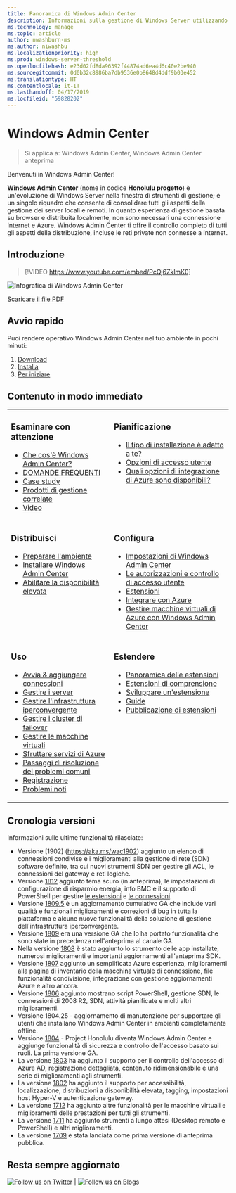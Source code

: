 ```yaml
---
title: Panoramica di Windows Admin Center
description: Informazioni sulla gestione di Windows Server utilizzando Windows Admin Center (Project Honolulu)
ms.technology: manage
ms.topic: article
author: nwashburn-ms
ms.author: niwashbu
ms.localizationpriority: high
ms.prod: windows-server-threshold
ms.openlocfilehash: e23d02fd8da96392f44874ad6ea4d6c40e2be940
ms.sourcegitcommit: 0d0b32c8986ba7db9536e0b8648d4ddf9b03e452
ms.translationtype: HT
ms.contentlocale: it-IT
ms.lasthandoff: 04/17/2019
ms.locfileid: "59828202"
---
```

# <a name="windows-admin-center"></a>Windows Admin Center

>Si applica a: Windows Admin Center, Windows Admin Center anteprima

Benvenuti in Windows Admin Center!

**Windows Admin Center** (nome in codice **Honolulu progetto**) è un'evoluzione di Windows Server nella finestra di strumenti di gestione; è un singolo riquadro che consente di consolidare tutti gli aspetti della gestione dei server locali e remoti. In quanto esperienza di gestione basata su browser e distribuita localmente, non sono necessari una connessione Internet e Azure. Windows Admin Center ti offre il controllo completo di tutti gli aspetti della distribuzione, incluse le reti private non connesse a Internet.

## <a name="introduction"></a>Introduzione

>[!VIDEO https://www.youtube.com/embed/PcQj6ZklmK0]

![Infografica di Windows Admin Center](media/WAC1809Poster_thumb.PNG)

[Scaricare il file PDF](https://github.com/MicrosoftDocs/windowsserverdocs/raw/master/WindowsServerDocs/manage/windows-admin-center/media/WindowsAdminCenter1809Poster.pdf)

## <a name="quick-start"></a>Avvio rapido

Puoi rendere operativo Windows Admin Center nel tuo ambiente in pochi minuti:

1. [Download](https://aka.ms/windowsadmincenter)
2. [Installa](deploy/install.md)
3. [Per iniziare](use/get-started.md)

## <a name="contents-at-a-glance"></a>Contenuto in modo immediato

<table>
    <tr></tr>
    <tr>
        <td style="vertical-align: top;">
            <h3>Esaminare con attenzione</h3>
            <ul>
            <li><a href="understand/what-is.md">Che cos'è Windows Admin Center?</a>
            <li><a href="understand/faq.md">DOMANDE FREQUENTI</a>
            <li><a href="understand/case-studies.md">Case study</a>
            <li><a href="understand/related-management.md">Prodotti di gestione correlate</a>
            <li><a href="understand/videos.md">Video</a>
            </ul>
        </td>
        <td style="vertical-align: top;">
            <h3>Pianificazione</h3>
            <ul>
            <li><a href="plan/installation-options.md">Il tipo di installazione è adatto a te?</a>
            <li><a href="plan/user-access-options.md">Opzioni di accesso utente</a>
            <li><a href="plan/azure-integration-options.md">Quali opzioni di integrazione di Azure sono disponibili?</a>
            <br>
            </ul>
        </td>
    </tr>
    <tr>
        <td style="vertical-align: top;">
            <h3>Distribuisci</h3>
            <ul>
            <li><a href="deploy/prepare-environment.md">Preparare l'ambiente</a>
            <li><a href="deploy/install.md">Installare Windows Admin Center</a>
            <li><a href="deploy/high-availability.md">Abilitare la disponibilità elevata</a>
         </ul>
        </td>
        <td style="vertical-align: top;">
            <h3>Configura</h3>
            <ul>
            <li><a href="configure/settings.md">Impostazioni di Windows Admin Center</a>
            <li><a href="configure/user-access-control.md">Le autorizzazioni e controllo di accesso utente</a>
            <li><a href="configure/using-extensions.md">Estensioni</a>
            <li><a href="configure/azure-integration.md">Integrare con Azure</a>
            <li><a href="configure/manage-azure-vms.md">Gestire macchine virtuali di Azure con Windows Admin Center</a>
            </ul>
        </td>
    </tr>
    <tr>
        <td style="vertical-align: top;">
            <h3>Uso</h3>
            <ul>
            <li><a href="use/get-started.md">Avvia & aggiungere connessioni</a>
            <li><a href="use/manage-servers.md">Gestire i server</a>
            <li><a href="use/manage-hyper-converged.md">Gestire l'infrastruttura iperconvergente</a>
            <li><a href="use/manage-failover-clusters.md">Gestire i cluster di failover</a>
            <li><a href="use/manage-virtual-machines.md">Gestire le macchine virtuali</a>
            <li><a href="use/azure-services.md">Sfruttare servizi di Azure</a>
            <li><a href="use/troubleshooting.md">Passaggi di risoluzione dei problemi comuni</a>
            <li><a href="use/logging.md">Registrazione</a>
            <li><a href="use/known-issues.md">Problemi noti</a>
            </ul>
        </td>
        <td style="vertical-align: top;">
            <h3>Estendere</h3>
            <ul>
            <li><a href="extend/extensibility-overview.md">Panoramica delle estensioni</a>
            <li><a href="extend/understand-extensions.md">Estensioni di comprensione</a>
            <li><a href="extend/developing-extensions.md">Sviluppare un'estensione</a>
            <li><a href="extend/publish-extensions.md">Guide</a>
            <li><a href="extend/publish-extensions.md">Pubblicazione di estensioni</a>
            </ul>
        </td>
    </tr>

</table>

## <a name="release-history"></a>Cronologia versioni

Informazioni sulle ultime funzionalità rilasciate:

- Versione [1902] (https://aka.ms/wac1902) aggiunto un elenco di connessioni condivise e i miglioramenti alla gestione di rete (SDN) software definito, tra cui nuovi strumenti SDN per gestire gli ACL, le connessioni del gateway e reti logiche.
- Versione [1812](https://aka.ms/wac1812) aggiunto tema scuro (in anteprima), le impostazioni di configurazione di risparmio energia, info BMC e il supporto di PowerShell per gestire [le estensioni](./configure/using-extensions.md#manage-extensions-with-powershell) e [le connessioni](./use/get-started.md#use-powershell-to-import-or-export-your-connections-with-tags).
- Versione [1809.5](https://aka.ms/wac1809.5) è un aggiornamento cumulativo GA che include vari qualità e funzionali miglioramenti e correzioni di bug in tutta la piattaforma e alcune nuove funzionalità della soluzione di gestione dell'infrastruttura iperconvergente.
- Versione [1809](https://cloudblogs.microsoft.com/windowsserver/2018/09/20/windows-admin-center-1809-and-sdk-now-generally-available/) era una versione GA che lo ha portato funzionalità che sono state in precedenza nell'anteprima al canale GA.
- Nella versione [1808](https://aka.ms/WACPreview1808-InsiderBlog) è stato aggiunto lo strumento delle app installate, numerosi miglioramenti e importanti aggiornamenti all'anteprima SDK.
- Versione [1807](https://aka.ms/WACPreview1807-InsiderBlog) aggiunto un semplificata Azure esperienza, miglioramenti alla pagina di inventario della macchina virtuale di connessione, file funzionalità condivisione, integrazione con gestione aggiornamenti Azure e altro ancora. 
- Versione [1806](https://aka.ms/WACPreview1806-InsiderBlog) aggiunto mostrano script PowerShell, gestione SDN, le connessioni di 2008 R2, SDN, attività pianificate e molti altri miglioramenti.
- Versione 1804.25 - aggiornamento di manutenzione per supportare gli utenti che installano Windows Admin Center in ambienti completamente offline.
- Versione [1804](https://cloudblogs.microsoft.com/windowsserver/2018/04/12/announcing-windows-admin-center-our-reimagined-management-experience/) - Project Honolulu diventa Windows Admin Center e aggiunge funzionalità di sicurezza e controllo dell'accesso basato sui ruoli. La prima versione GA.
- La versione [1803](https://blogs.windows.com/windowsexperience/2018/03/13/announcing-project-honolulu-technical-preview-1803-and-rsat-insider-preview-for-windows-10) ha aggiunto il supporto per il controllo dell'accesso di Azure AD, registrazione dettagliata, contenuto ridimensionabile e una serie di miglioramenti agli strumenti.
- La versione [1802](https://blogs.windows.com/windowsexperience/2018/02/13/announcing-windows-server-insider-preview-build-17093-project-honolulu-technical-preview-1802) ha aggiunto il supporto per accessibilità, localizzazione, distribuzioni a disponibilità elevata, tagging, impostazioni host Hyper-V e autenticazione gateway.
- La versione [1712](https://blogs.windows.com/windowsexperience/2017/12/19/announcing-project-honolulu-technical-preview-1712-build-05002) ha aggiunto altre funzionalità per le macchine virtuali e miglioramenti delle prestazioni per tutti gli strumenti.
- La versione [1711](https://cloudblogs.microsoft.com/windowsserver/2017/12/01/1711-update-to-project-honolulu-technical-preview-is-now-available/) ha aggiunto strumenti a lungo attesi (Desktop remoto e PowerShell) e altri miglioramenti.
- La versione [1709](https://cloudblogs.microsoft.com/windowsserver/2017/09/22/project-honolulu-technical-preview-is-now-available-for-download/) è stata lanciata come prima versione di anteprima pubblica.

## <a name="stay-updated"></a>Resta sempre aggiornato

<a target="_blank" class="mscom-link twitter-follow-link" title="Seguici su Twitter" aria-label="Follow us on Twitter" data-info="Twitter" href="https://twitter.com/servermgmt"><picture><source srcset="//img-prod-cms-rt-microsoft-com.akamaized.net/cms/api/am/imageFileData/REOolR" media="(min-width:0)"><img srcset="//img-prod-cms-rt-microsoft-com.akamaized.net/cms/api/am/imageFileData/REOolR" alt="Follow us on Twitter" src="//img-prod-cms-rt-microsoft-com.akamaized.net/cms/api/am/imageFileData/REOolR"></picture></a>
 | 
<a target="_blank" class="mscom-link blogs-follow-link" title="Leggere il blog" aria-label="Visit our Blogs" data-info="Blogs" href="https://blogs.technet.microsoft.com/servermanagement/"><picture><source srcset="//img-prod-cms-rt-microsoft-com.akamaized.net/cms/api/am/imageFileData/REOtyw" media="(min-width:0)"><img srcset="//img-prod-cms-rt-microsoft-com.akamaized.net/cms/api/am/imageFileData/REOtyw" alt="Follow us on Blogs" src="//img-prod-cms-rt-microsoft-com.akamaized.net/cms/api/am/imageFileData/REOtyw"></picture></a>
